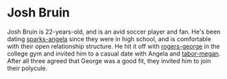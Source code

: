 # Josh Bruin

Josh Bruin is 22-years-old, and is an avid soccer player and fan. He's been dating [sparks-angela](characters/hypno-slutz/sparks-angela.md) since they were in high school, and is comfortable with their open relationship structure. He hit it off with [rogers-george](characters/hypno-slutz/rogers-george.md) in the college gym and invited him to a casual date with Angela and [tabor-megan](characters/hypno-slutz/tabor-megan.md). After all three agreed that George was a good fit, they invited him to join their polycule.
